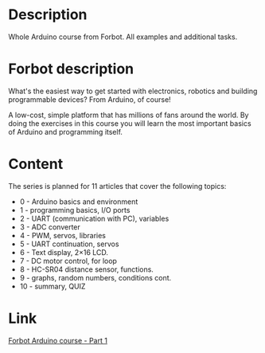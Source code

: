 # Description
Whole Arduino course from Forbot. All examples and additional tasks.

# Forbot description
What's the easiest way to get started with electronics, robotics and building programmable devices? From Arduino, of course!

A low-cost, simple platform that has millions of fans around the world. By doing the exercises in this course you will learn the most important basics of Arduino and
programming itself.

# Content
The series is planned for 11 articles that cover the following topics:
 - 0 - Arduino basics and environment
 - 1 - programming basics, I/O ports
 - 2 - UART (communication with PC), variables
 - 3 - ADC converter
 - 4 - PWM, servos, libraries
 - 5 - UART continuation, servos
 - 6 - Text display, 2×16 LCD.
 - 7 - DC motor control, for loop
 - 8 - HC-SR04 distance sensor, functions.
 - 9 - graphs, random numbers, conditions cont.
 - 10 - summary, QUIZ

# Link
<a href = https://forbot.pl/blog/kurs-arduino-podstawy-programowania-spis-tresci-kursu-id5290> Forbot Arduino course - Part 1 </a>
